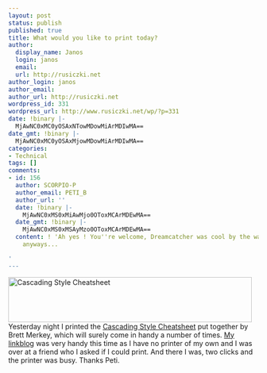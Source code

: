 ```yaml
---
layout: post
status: publish
published: true
title: What would you like to print today?
author:
  display_name: Janos
  login: janos
  email: 
  url: http://rusiczki.net
author_login: janos
author_email: 
author_url: http://rusiczki.net
wordpress_id: 331
wordpress_url: http://www.rusiczki.net/wp/?p=331
date: !binary |-
  MjAwNC0xMC0yOSAxNTowMDowMiArMDIwMA==
date_gmt: !binary |-
  MjAwNC0xMC0yOSAxMjowMDowMiArMDIwMA==
categories:
- Technical
tags: []
comments:
- id: 156
  author: SCORPIO-P
  author_email: PETI_B
  author_url: ''
  date: !binary |-
    MjAwNC0xMS0xMiAwMjo0OToxMCArMDEwMA==
  date_gmt: !binary |-
    MjAwNC0xMS0xMSAyMzo0OToxMCArMDEwMA==
  content: ! 'Ah yes ! You''re welcome, Dreamcatcher was cool by the way most of it
    anyways...

'
---
```

<p><img src="http://www.rusiczki.net/blog/blogpics/cascading_style_cheatsheet.jpg" width="490" height="91" alt="Cascading Style Cheatsheet" class="image" /><br />
Yesterday night I printed the <a href="http://home.tampabay.rr.com/bmerkey/cheatsheet.htm">Cascading Style Cheatsheet</a> put together by Brett Merkey, which will surely come in handy a number of times. <a href="http://www.rusiczki.net/linkblog/">My linkblog</a> was very handy this time as I have no printer of my own and I was over at a friend who I asked if I could print. And there I was, two clicks and the printer was busy. Thanks Peti.</p>
